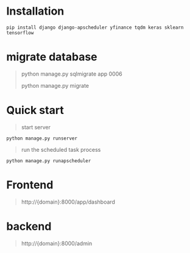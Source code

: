 # Installation
```
pip install django django-apscheduler yfinance tqdm keras sklearn tensorflow
```
# migrate database
> python manage.py sqlmigrate app 0006
> 
> python manage.py migrate

# Quick start
> start server
```
python manage.py runserver
```
> run the scheduled task process 
```
python manage.py runapscheduler
```

# Frontend
> http://{domain}:8000/app/dashboard

# backend
> http://{domain}:8000/admin

